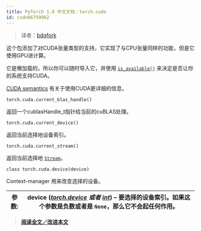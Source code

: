 ```yaml
---
title: PyTorch 1.0 中文文档：torch.cuda
id: csdn86759962
---
```


> 译者：[bdqfork](https://github.com/bdqfork)

这个包添加了对CUDA张量类型的支持，它实现了与CPU张量同样的功能，但是它使用GPU进计算。

它是懒加载的，所以你可以随时导入它，并使用 [`is_available()`](#torch.cuda.is_available "torch.cuda.is_available") 来决定是否让你的系统支持CUDA。

[CUDA semantics](notes/cuda.html#cuda-semantics) 有关于使用CUDA更详细的信息。

```
torch.cuda.current_blas_handle() 
```

返回一个cublasHandle_t指针给当前的cuBLAS处理。

```
torch.cuda.current_device() 
```

返回当前选择地设备索引。

```
torch.cuda.current_stream() 
```

返回当前选择地 [`Stream`](#torch.cuda.Stream "torch.cuda.Stream")。

```
class torch.cuda.device(device) 
```

Context-manager 用来改变选择的设备。

| 参数: | **device** ([*torch.device*](tensor_attributes.html#torch.torch.device "torch.torch.device") *或者* [*int*](https://docs.python.org/3/library/functions.html#int "(in Python v3.7)")) – 要选择的设备索引。如果这个参数是负数或者是 `None`，那么它不会起任何作用。 |
| --- | --- |

> [**阅读全文／改进本文**](https://github.com/apachecn/pytorch-doc-zh/blob/master/docs/1.0/cuda.md)
